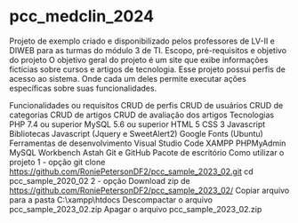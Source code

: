 # pcc_medclin_2024
Projeto de exemplo criado e disponibilizado pelos professores de LV-II e DIWEB para as turmas do módulo 3 de TI.
Escopo, pré-requisitos e objetivo do projeto
O objetivo geral do projeto é um site que exibe informações fictícias sobre cursos e artigos de tecnologia. Esse projeto possui perfis de acesso ao sistema. Onde cada um deles permite executar ações específicas sobre suas funcionalidades.

Funcionalidades ou requisítos
CRUD de perfis
CRUD de usuários
CRUD de categorias
CRUD de artigos
CRUD de avaliação dos artigos
Tecnologias
PHP 7.4 ou superior
MySQL 5.6 ou superior
HTML 5
CSS 3
Javascript
Bibliotecas Javascript (Jquery e SweetAlert2)
Google Fonts (Ubuntu)
Ferramentas de desenvolvimento
Visual Studio Code
XAMPP
PHPMyAdmin
MySQL Workbench
Astah
Git e GitHub
Pacote de escritório
Como utilizar o projeto
1 - opção
git clone https://github.com/RoniePetersonDF2/pcc_sample_2023_02.git
cd pcc_sample_2020_02
2 - opção
Download zip de https://github.com/RoniePetersonDF2/pcc_sample_2023_02/
Copiar arquivo para a pasta C:\xampp\htdocs
Descompactar o arquivo pcc_sample_2023_02.zip
Apagar o arquivo pcc_sample_2023_02.zip

